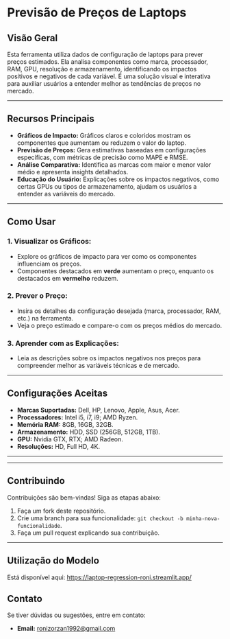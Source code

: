 # Previsão de Preços de Laptops

## Visão Geral
Esta ferramenta utiliza dados de configuração de laptops para prever preços estimados. Ela analisa componentes como marca, processador,
RAM, GPU, resolução e armazenamento, identificando os impactos positivos e negativos de cada variável.
É uma solução visual e interativa para auxiliar usuários a entender melhor as tendências de preços no mercado.

---

## Recursos Principais
- **Gráficos de Impacto:** Gráficos claros e coloridos mostram os componentes que aumentam ou reduzem o valor do laptop.
- **Previsão de Preços:** Gera estimativas baseadas em configurações específicas, com métricas de precisão como MAPE e RMSE.
- **Análise Comparativa:** Identifica as marcas com maior e menor valor médio e apresenta insights detalhados.
- **Educação do Usuário:** Explicações sobre os impactos negativos, como certas GPUs ou tipos de armazenamento, ajudam os usuários a entender as variáveis do mercado.

---

## Como Usar
### 1. Visualizar os Gráficos:
   - Explore os gráficos de impacto para ver como os componentes influenciam os preços.
   - Componentes destacados em **verde** aumentam o preço, enquanto os destacados em **vermelho** reduzem.

### 2. Prever o Preço:
   - Insira os detalhes da configuração desejada (marca, processador, RAM, etc.) na ferramenta.
   - Veja o preço estimado e compare-o com os preços médios do mercado.

### 3. Aprender com as Explicações:
   - Leia as descrições sobre os impactos negativos nos preços para compreender melhor as variáveis técnicas e de mercado.

---

## Configurações Aceitas
- **Marcas Suportadas:** Dell, HP, Lenovo, Apple, Asus, Acer.
- **Processadores:** Intel i5, i7, i9; AMD Ryzen.
- **Memória RAM:** 8GB, 16GB, 32GB.
- **Armazenamento:** HDD, SSD (256GB, 512GB, 1TB).
- **GPU:** Nvidia GTX, RTX; AMD Radeon.
- **Resoluções:** HD, Full HD, 4K.

---


---

## Contribuindo
Contribuições são bem-vindas! Siga as etapas abaixo:
1. Faça um fork deste repositório.
2. Crie uma branch para sua funcionalidade: `git checkout -b minha-nova-funcionalidade`.
3. Faça um pull request explicando sua contribuição.

---

## Utilização do Modelo
Está disponível aqui: https://laptop-regression-roni.streamlit.app/

## Contato
Se tiver dúvidas ou sugestões, entre em contato:
- **Email:** ronizorzan1992@gmail.com



